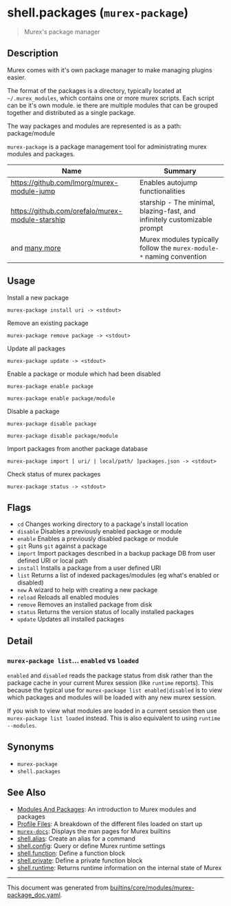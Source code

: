 # shell.packages (`murex-package`)

> Murex's package manager

## Description

Murex comes with it's own package manager to make managing plugins easier.

The format of the packages is a directory, typically located at `~/.murex_modules`,
which contains one or more murex scripts. Each script can be it's own module.
ie there are multiple modules that can be grouped together and distributed as a
single package.

The way packages and modules are represented is as a path:
    package/module

`murex-package` is a package management tool for administrating murex modules
and packages.

| Name                                                         | Summary                                                      |
| ------------------------------------------------------------ | ------------------------------------------------------------ |
| https://github.com/lmorg/murex-module-jump                   | Enables autojump functionalities                             |
| https://github.com/orefalo/murex-module-starship             | starship - The minimal, blazing-fast, and infinitely customizable prompt |
| and [many more](https://github.com/search?q=murex-module-&type=repositories) | Murex modules typically follow the `murex-module-*` naming convention |

## Usage

Install a new package

```
murex-package install uri -> <stdout>
```

Remove an existing package

```
murex-package remove package -> <stdout>
```

Update all packages

```
murex-package update -> <stdout>
```

Enable a package or module which had been disabled

```
murex-package enable package

murex-package enable package/module
```

Disable a package

```
murex-package disable package

murex-package disable package/module
```

Import packages from another package database

```
murex-package import [ uri/ | local/path/ ]packages.json -> <stdout>
```

Check status of murex packages

```
murex-package status -> <stdout>
```

## Flags

* `cd`
    Changes working directory to a package's install location
* `disable`
    Disables a previously enabled package or module
* `enable`
    Enables a previously disabled package or module
* `git`
    Runs `git` against a package
* `import`
    Import packages described in a backup package DB from user defined URI or local path
* `install`
    Installs a package from a user defined URI
* `list`
    Returns a list of indexed packages/modules (eg what's enabled or disabled)
* `new`
    A wizard to help with creating a new package
* `reload`
    Reloads all enabled modules
* `remove`
    Removes an installed package from disk
* `status`
    Returns the version status of locally installed packages
* `update`
    Updates all installed packages

## Detail

### `murex-package list`... `enabled` vs `loaded`

`enabled` and `disabled` reads the package status from disk rather than the
package cache in your current Murex session (like `runtime` reports). This
because the typical use for `murex-package list enabled|disabled` is to view
which packages and modules will be loaded with any new murex session.

If you wish to view what modules are loaded in a current session then use
`murex-package list loaded` instead. This is also equivalent to using
`runtime --modules`.

## Synonyms

* `murex-package`
* `shell.packages`


## See Also

* [Modules And Packages](../user-guide/modules.md):
  An introduction to Murex modules and packages
* [Profile Files](../user-guide/profile.md):
  A breakdown of the different files loaded on start up
* [`murex-docs`](../commands/murex-docs.md):
  Displays the man pages for Murex builtins
* [shell.alias](../commands/alias.md):
  Create an alias for a command
* [shell.config](../commands/config.md):
  Query or define Murex runtime settings
* [shell.function](../commands/function.md):
  Define a function block
* [shell.private](../commands/private.md):
  Define a private function block
* [shell.runtime](../commands/runtime.md):
  Returns runtime information on the internal state of Murex

<hr/>

This document was generated from [builtins/core/modules/murex-package_doc.yaml](https://github.com/lmorg/murex/blob/master/builtins/core/modules/murex-package_doc.yaml).